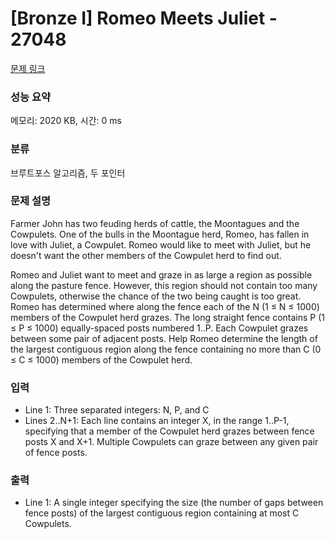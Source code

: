 # [Bronze I] Romeo Meets Juliet - 27048 

[문제 링크](https://www.acmicpc.net/problem/27048) 

### 성능 요약

메모리: 2020 KB, 시간: 0 ms

### 분류

브루트포스 알고리즘, 두 포인터

### 문제 설명

<p>Farmer John has two feuding herds of cattle, the Moontagues and the Cowpulets.  One of the bulls in the Moontague herd, Romeo, has fallen in love with Juliet, a Cowpulet.  Romeo would like to meet with Juliet, but he doesn't want the other members of the Cowpulet herd to find out.</p>

<p>Romeo and Juliet want to meet and graze in as large a region as possible along the pasture fence.  However, this region should not contain too many Cowpulets, otherwise the chance of the two being caught is too great.  Romeo has determined where along the fence each of the N (1 ≤ N ≤ 1000) members of the Cowpulet herd grazes.  The long straight fence contains P (1 ≤ P ≤ 1000) equally-spaced posts numbered 1..P. Each Cowpulet grazes between some pair of adjacent posts.  Help Romeo determine the length of the largest contiguous region along the fence containing no more than C (0 ≤ C ≤ 1000) members of the Cowpulet herd.</p>

### 입력 

 <ul>
	<li>Line 1: Three separated integers: N, P, and C</li>
	<li>Lines 2..N+1: Each line contains an integer X, in the range 1..P-1, specifying that a  member of the Cowpulet herd grazes between fence posts X and X+1.  Multiple Cowpulets can graze between any given pair of fence posts.</li>
</ul>

### 출력 

 <ul>
	<li>Line 1: A single integer specifying the size (the number of gaps between  fence posts) of the largest contiguous region containing at most C  Cowpulets.</li>
</ul>

